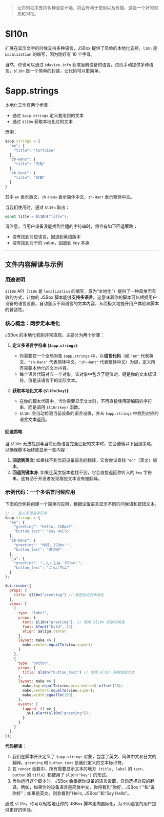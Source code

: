 > 让你的程序支持多种语言环境，将会有利于使用以及传播，这是一个好的观念和习惯。

# $l10n

扩展在显示文字的时候支持多种语言，JSBox 提供了简单的本地化支持，`l10n` 是 `Localization` 的缩写，因为刚好有 10 个字母。

当然，你也可以通过 `$device.info` 获取当前设备的语言，进而手动提供多种语言，`$l10n` 是一个简单的封装，让代码可以更简单。

# $app.strings

本地化工作有两个步骤：

- 通过 `$app.strings` 定义要用到的文本
- 通过 `$l10n` 获取本地化过的文本

示例：

```js
$app.strings = {
  "en": {
    "title": "tortoise"
  },
  "zh-Hans": {
    "title": "乌龟"
  },
  "zh-Hant": {
    "title": "烏龜"
  }
}
```

其中 `en` 表示英文，`zh-Hans` 表示简体中文，`zh-Hant` 表示繁体中文。

当我们使用时，通过 `$l10n` 取出：

```js
const title = $l10n("title");
```

请注意，当用户设备没能找到合适的字符串时，将会有如下回退策略：

- 没有找到对应语言，回退到英语版本
- 没有找到对于的 value，回退到 key 本身

---

## 文件内容解读与示例

### 用途说明

`$l10n` API（`l10n` 是 `localization` 的缩写，意为“本地化”）提供了一种简单而有效的方式，让你的 JSBox 脚本能够**支持多语言**。这意味着你的脚本可以根据用户设备的语言设置，自动显示不同语言的文本内容，从而极大地提升用户体验和脚本的普适性。

### 核心概念：两步走本地化

JSBox 的本地化机制非常直观，主要分为两个步骤：

1.  **定义多语言字符串 (`$app.strings`)**: 
    -   你需要在一个全局对象 `$app.strings` 中，以**语言代码**（如 `"en"` 代表英文，`"zh-Hans"` 代表简体中文，`"zh-Hant"` 代表繁体中文）为键，定义所有需要本地化的文本内容。
    -   每个语言代码对应一个对象，该对象中包含了键值对，键是你的文本标识符，值是该语言下的实际文本。

2.  **获取本地化文本 (`$l10n(key)`)**: 
    -   在你的脚本代码中，当你需要显示文本时，不再直接使用硬编码的字符串，而是调用 `$l10n(key)` 函数。
    -   `$l10n` 会自动检测当前设备的语言设置，并从 `$app.strings` 中找到对应的语言文本返回。

#### 回退策略

当 `$l10n` 无法找到与当前设备语言完全匹配的文本时，它会遵循以下回退策略，以确保脚本始终能显示一些内容：

1.  **回退到英文**: 如果找不到当前设备语言的翻译，它会尝试查找 `"en"`（英文）版本。
2.  **回退到键本身**: 如果连英文版本也找不到，它会直接返回你传入的 `key` 字符串。这有助于开发者发现哪些文本没有被翻译。

### 示例代码：一个多语言问候应用

下面的示例将创建一个简单的应用，根据设备语言显示不同的问候语和按钮文本。

```javascript
// 1. 定义多语言字符串
$app.strings = {
  "en": {
    "greeting": "Hello, JSBox!",
    "button_text": "Say Hello"
  },
  "zh-Hans": {
    "greeting": "你好，JSBox！",
    "button_text": "说你好"
  },
  "ja": {
    "greeting": "こんにちは、JSBox！",
    "button_text": "こんにちは"
  }
};

$ui.render({
  props: {
    title: $l10n("greeting") // 标题也进行本地化
  },
  views: [
    {
      type: "label",
      props: {
        text: $l10n("greeting"), // 使用 $l10n 获取问候语
        font: $font("bold", 24),
        align: $align.center
      },
      layout: make => {
        make.center.equalTo(view.super);
      }
    },
    {
      type: "button",
      props: {
        title: $l10n("button_text") // 使用 $l10n 获取按钮文本
      },
      layout: make => {
        make.top.equalTo(view.prev.bottom).offset(20);
        make.centerX.equalTo(view.super);
        make.width.equalTo(150);
      },
      events: {
        tapped: () => {
          $ui.alert($l10n("greeting"));
        }
      }
    }
  ]
});
```

**代码解读**：

1.  我们在脚本开头定义了 `$app.strings` 对象，包含了英文、简体中文和日文的翻译。`greeting` 和 `button_text` 是我们定义的文本标识符。
2.  在 `render` 函数中，所有需要显示文本的地方（`title`、`label` 的 `text`、`button` 的 `title`）都使用了 `$l10n("key")` 的形式。
3.  当你运行这个脚本时，JSBox 会根据你设备的语言设置，自动选择对应的翻译。例如，如果你的设备语言是简体中文，你将看到“你好，JSBox！”和“说你好”；如果是英文，则会看到“Hello, JSBox!”和“Say Hello”。

通过 `$l10n`，你可以轻松地让你的 JSBox 脚本走向国际化，为不同语言的用户提供更好的体验。 
